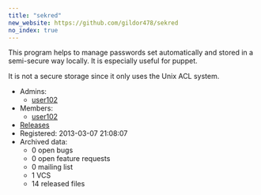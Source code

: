 ```yaml
---
title: "sekred"
new_website: https://github.com/gildor478/sekred
no_index: true
---
```


This program helps to manage passwords set automatically and stored in a semi-secure way locally. It is especially useful for puppet.

It is not a secure storage since it only uses the Unix ACL system.

* Admins:
  * [user102](/users/user102)
* Members:
  * [user102](/users/user102)
* [Releases](https://download.ocamlcore.org/sekred)
* Registered: 2013-03-07 21:08:07
* Archived data:
  * 0 open bugs
  * 0 open feature requests
  * 0 mailing list
  * 1 VCS
  * 14 released files
